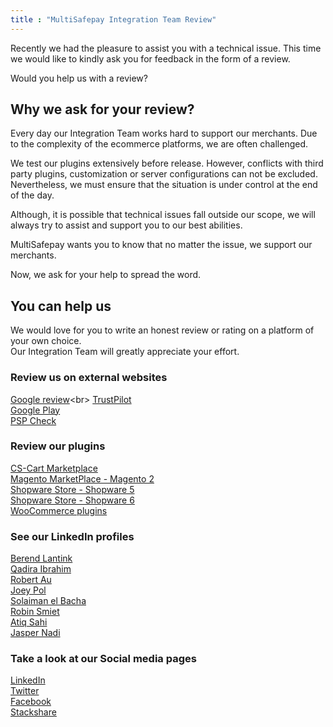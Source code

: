 ```yaml
---
title : "MultiSafepay Integration Team Review"
---
```


Recently we had the pleasure to assist you with a technical issue.
This time we would like to kindly ask you for feedback in the form of a review.

Would you help us with a review?

## Why we ask for your review?

Every day our Integration Team works hard to support our merchants. Due to the complexity of the ecommerce platforms, we are often challenged.

We test our plugins extensively before release. However, conflicts with third party plugins, customization or server configurations can not be excluded. Nevertheless, we must ensure that the situation is under control at the end of the day.

Although, it is possible that technical issues fall outside our scope, we will always try to assist and support you to our best abilities.

MultiSafepay wants you to know that no matter the issue, we support our merchants.

Now, we ask for your help to spread the word.

## You can help us

We would love for you to write an honest review or rating on a platform of your own choice.  
Our Integration Team will greatly appreciate your effort.

### Review us on external websites
[Google review](https://www.google.com/search?rlz=1C1GCEU_enNL890NL890&q=MultiSafepay&stick=H4sIAAAAAAAAAONgecSYyS3w8sc9YamESWtOXmOM4uIKzsgvd80rySypFPLhYoOyFLj4pbj10_UNSwpzjKvyCjQYpHi5kAWkFJS4eNcZ2ciLihx-yaQlxLn6zo0yb45j7oKWcUd2fZ11-hzPIlYe39KckszgxLTUgsRKAFluieJ9AAAA&sa=X&ved=2ahUKEwj94_i1hOrnAhUuNOwKHQdQBEoQ6RMwC3oECAsQBA&biw=1280&bih=610#lrd=0x47c6084b76d8dcab:0xcecb9af5bac45e39,1,,,)<br>
[TrustPilot](https://nl.trustpilot.com/review/multisafepay.com)<br> 
[Google Play](https://play.google.com/store/apps/details?id=com.multisafepay.control)<br>
[PSP Check](http://pspcheck.nl/multisafepay-review/)

### Review our plugins
[CS-Cart Marketplace](https://marketplace.cs-cart.com/multisafepay.html)<br>
[Magento MarketPlace - Magento 2](https://marketplace.magento.com/multisafepay-magento2msp.html)<br>
[Shopware Store - Shopware 5](https://store.shopware.com/en/mltis39871819230f/multisafepay-online-payments-free-plugin-with-20-payment-methods.html)<br>
[Shopware Store - Shopware 6](https://store.shopware.com/en/mltis59465832976f/multisafepay-online-payments-for-shopware-ideal-cards-klarna-alipay-etc..html)<br>
[WooCommerce plugins](https://wordpress.org/plugins/multisafepay/)

### See our LinkedIn profiles
[Berend Lantink](https://www.linkedin.com/in/berendlantink/)  
[Qadira Ibrahim](https://www.linkedin.com/in/qadira-ibrahim-a5126887)<br>
[Robert Au](https://www.linkedin.com/in/robert-au-7b84a3177)<br>
[Joey Pol](https://www.linkedin.com/in/joey-pol-305787162)<br>
[Solaiman el Bacha](https://www.linkedin.com/in/solaimanelbacha/)<br>
[Robin Smiet](https://www.linkedin.com/in/robin-smiet/)<br>
[Atiq Sahi](https://www.linkedin.com/in/atiq-s-706845121)<br>
[Jasper Nadi](https://www.linkedin.com/in/jasper-nadi-6584b9122)    

### Take a look at our Social media pages
[LinkedIn](https://www.linkedin.com/company/multisafepay/)<br>
[Twitter](https://twitter.com/multisafepay)<br>
[Facebook](https://www.facebook.com/multisafepay)<br>
[Stackshare](https://stackshare.io/multisafepay/multisafepay)
